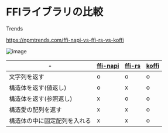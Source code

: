 # FFIライブラリの比較

Trends

https://npmtrends.com/ffi-napi-vs-ffi-rs-vs-koffi

![image](https://github.com/user-attachments/assets/4f1c3f41-f8e8-4148-bd00-738edb238b59)

-|[ffi-napi](https://www.npmjs.com/package/ffi-napi)|[ffi-rs](https://www.npmjs.com/package/ffi-rs)|[koffi](https://www.npmjs.com/package/koffi)
---|---|---|---
文字列を返す|o|o|o
構造体を返す(値返し)|o|x|o
構造体を返す(参照返し)|x|o|o
構造愛の配列を返す|x|x|o
構造体の中に固定配列を入れる|x|x|o
